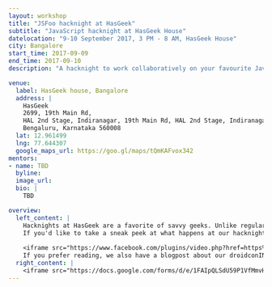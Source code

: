 ```yaml
---
layout: workshop
title: "JSFoo hacknight at HasGeek"
subtitle: "JavaScript hacknight at HasGeek House"
datelocation: "9-10 September 2017, 3 PM - 8 AM, HasGeek House"
city: Bangalore
start_time: 2017-09-09
end_time: 2017-09-10
description: "A hacknight to work collaboratively on your favourite JavaScript project mentored by professionals from the industry."

venue:
  label: HasGeek house, Bangalore
  address: |
    HasGeek
    2699, 19th Main Rd, 
    HAL 2nd Stage, Indiranagar, 19th Main Rd, HAL 2nd Stage, Indiranagar, 
    Bengaluru, Karnataka 560008
  lat: 12.961499
  lng: 77.644307
  google_maps_url: https://goo.gl/maps/tQmKAFvox342
mentors:
- name: TBD
  byline:
  image_url:
  bio: |
    TBD

overview:
  left_content: |
    Hacknights at HasGeek are a favorite of savvy geeks. Unlike regular hackathons, hacknights at HasGeek house foster collaboration among developers who are passionate about building things. If you're into looking for a hackathon to participate and win prizes, this isn't it. But if you're passionate about technology, love to work with a community, and want to build something amazing. HasGeek hacknight is for you. Did we mention the mentoring by industry professionals? There's that, too. Sign up now!
    If you'd like to take a sneak peek at what happens at our hacknights, check out the video below.
    
    <iframe src="https://www.facebook.com/plugins/video.php?href=https%3A%2F%2Fwww.facebook.com%2FHasGeek%2Fvideos%2F1250347611675161%2F&show_text=0&width=560" width="560" height="314" style="border:none;overflow:hidden" scrolling="no" frameborder="0" allowTransparency="true" allowFullScreen="true"></iframe>
    If you prefer reading, we also have a blogpost about our droidconIN hacknight. You can [read it here](https://medium.com/hasgeek/with-hackathons-maybe-smaller-the-better-c332ef23bc9)
  right_content: |
    <iframe src="https://docs.google.com/forms/d/e/1FAIpQLSdU59P1VfMmvHiqwfgCoG7qQJf8hIUivJhWnpuJPiIEVO7x5A/viewform?embedded=true" frameborder="0" marginheight="0" marginwidth="0" style="width:100%; height:45rem;">Loading...</iframe>
---
```

